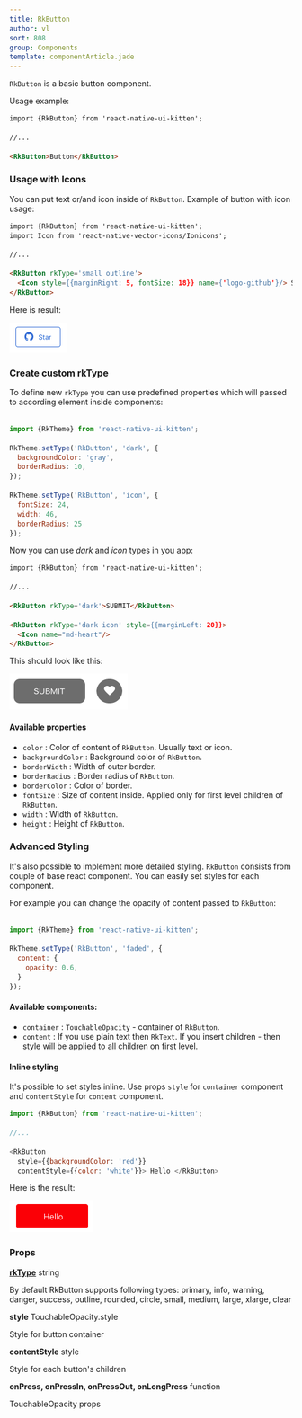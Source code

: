 ```yaml
---
title: RkButton
author: vl
sort: 808
group: Components
template: componentArticle.jade
---
```


<div class="component" image="../../images/gif/button.gif"></div>

`RkButton` is a basic button component.

Usage example:

```html
import {RkButton} from 'react-native-ui-kitten';  

//... 

<RkButton>Button</RkButton>
```

### Usage with Icons 

You can put text or/and icon inside of `RkButton`. Example of button with icon usage:

```html
import {RkButton} from 'react-native-ui-kitten';
import Icon from 'react-native-vector-icons/Ionicons';

//... 

<RkButton rkType='small outline'>
  <Icon style={{marginRight: 5, fontSize: 18}} name={'logo-github'}/> Star
</RkButton>
```

Here is result:

![](../../images/components/button/iconButton.png)

### Create custom rkType

To define new `rkType` you can use predefined properties which will passed to according element inside components:

```javascript

import {RkTheme} from 'react-native-ui-kitten';

RkTheme.setType('RkButton', 'dark', {
  backgroundColor: 'gray',
  borderRadius: 10,
});

RkTheme.setType('RkButton', 'icon', {
  fontSize: 24,
  width: 46,
  borderRadius: 25
});

```
Now you can use *dark* and *icon* types in you app:

```html
import {RkButton} from 'react-native-ui-kitten';

//... 

<RkButton rkType='dark'>SUBMIT</RkButton>

<RkButton rkType='dark icon' style={{marginLeft: 20}}>
  <Icon name="md-heart"/>
</RkButton>

```

This should look like this:

![](../../images/components/button/twoButtons.png)

#### Available properties

- `color` : Color of content of `RkButton`. Usually text or icon.
- `backgroundColor` : Background color of `RkButton`.
- `borderWidth` : Width of outer border.
- `borderRadius` : Border radius of `RkButton`.
- `borderColor` : Color of border.
- `fontSize` : Size of content inside. Applied only for first level children of `RkButton`.
- `width` : Width of `RkButton`.
- `height` : Height of `RkButton`.


### Advanced Styling

It's also possible to implement more detailed styling. `RkButton` consists from couple of base react component.
You can easily set styles for each component.

For example you can change the opacity of content passed to `RkButton`:
```javascript

import {RkTheme} from 'react-native-ui-kitten';

RkTheme.setType('RkButton', 'faded', {
  content: {
    opacity: 0.6,
  }
});

```

#### Available components:

- `container` : `TouchableOpacity` - container of `RkButton`.
- `content` : If you use plain text then `RkText`. If you insert children - then style will be applied to all children on first level.


#### Inline styling

It's possible to set styles inline. Use props `style` for `container` component and `contentStyle` for `content` component.

```javascript
import {RkButton} from 'react-native-ui-kitten';

//...

<RkButton
  style={{backgroundColor: 'red'}} 
  contentStyle={{color: 'white'}}> Hello </RkButton>

```
Here is the result:

![](../../images/components/button/redButton.png)

### Props

<div class="doc-prop">
    <p><strong><a href="../customization#rkType">rkType</a></strong> string</p>
    <p>By default RkButton supports following types: primary, info, warning, danger, success, outline, rounded,
    circle, small, medium, large, xlarge, clear</p>
</div>

<div class="doc-prop">
    <p><strong>style</strong> TouchableOpacity.style </p>
    <p>Style for button container</p>
</div>

<div class="doc-prop">
    <p><strong>contentStyle</strong> style </p>
    <p>Style for each button's children</p>
</div>

<div class="doc-prop">
    <p><strong>onPress, onPressIn, onPressOut, onLongPress</strong> function </p>
    <p>TouchableOpacity props</p>
</div>

